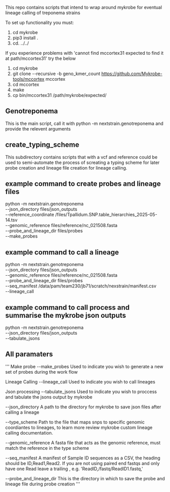 This repo contains scripts that intend to wrap around mykrobe for eventual lineage calling of treponema strains

To set up functionality you must: 
1. cd mykrobe
2. pip3 install . 
3. cd. ../../

If you experience problems with 'cannot find mccortex31 expected to find it at path/mccortex31' try the below

1. cd mykrobe
2. git clone --recursive -b geno_kmer_count https://github.com/Mykrobe-tools/mccortex mccortex
3. cd mccortex
4. make
5. cp bin/mccortex31 /path/mykrobe/expected/

## Genotreponema
This is the main script, call it with python -m nextstrain.genotreponema and provide the relevent arguments

## create_typing_scheme
This subdirectory contains scripts that with a vcf and reference could be used to semi-automate the process of screating a 
typing scheme for later probe creation and lineage file creation for lineage calling.

## example command to create probes and lineage files

python -m nextstrain.genotreponema \
--json_directory files/json_outputs \
--reference_coordinate /files/Tpallidum.SNP.table_hierarchies_2025-05-14.tsv \
--genomic_reference files/reference/nc_021508.fasta \
--probe_and_lineage_dir files/probes \
--make_probes

## example command to call a lineage

python -m nextstrain.genotreponema \
--json_directory files/json_outputs \
--genomic_reference files/reference/nc_021508.fasta \
--probe_and_lineage_dir files/probes \
--seq_manifest /data/pam/team230/jb71/scratch/nexstrain/manifest.csv \
--lineage_call

## example command to call process and summarise the mykrobe json outputs
python -m nextstrain.genotreponema \
--json_directory files/json_outputs \
--tabulate_jsons

## All paramaters 
'''
Make probe
--make_probes
    Used to indicate you wish to generate a new set of probes during the work flow

Lineage Calling
--lineage_call
    Used to indicate you wish to call lineages

Json processing
--tabulate_jsons
    Used to indicate you wish to proccess and tabulate the jsons output by mykrobe

--json_directory
    A path to the directory for mykrobe to save json files after calling a lineage

--type_scheme
    Path to the file that maps snps to specific genomic coordiantes to lineages, to learn more review mykrobe custom lineage calling documentation.

--genomic_reference
    A fasta file that acts as the genomic reference, must match the reference in the type scheme

--seq_manifest
    A manifest of Sample ID sequences as a CSV, the heading should be ID,Read1,Read2. If you are not using paired end fastqs and only have one Read leave a trailing , e.g. 'ReadID,/fastq/ReadID1.fastq,'

--probe_and_lineage_dir
    This is the directory in which to save the probe and lineage file during probe creation
'''

